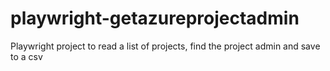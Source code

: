 # playwright-getazureprojectadmin
Playwright project to read a list of projects, find the project admin and save to a csv
